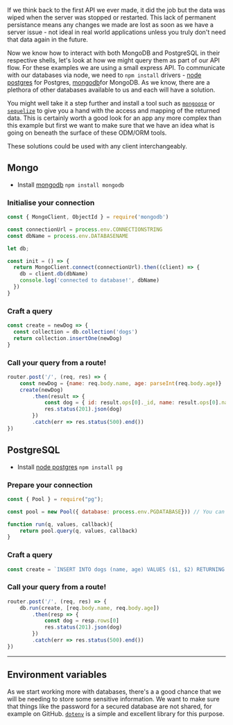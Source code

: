 If we think back to the first API we ever made, it did the job but the data was wiped when the server was stopped or restarted. This lack of permanent persistance means any changes we made are lost as soon as we have a server issue - not ideal in real world applications unless you truly don't need that data again in the future.

Now we know how to interact with both MongoDB and PostgreSQL in their respective shells, let's look at how we might query them as part of our API flow. For these examples we are using a small express API. To communicate with our databases via node, we need to `npm install` drivers - [node postgres](https://node-postgres.com/) for Postgres, [mongodb](https://mongodb.github.io/node-mongodb-native/)for MongoDB. As we know, there are a plethora of other databases available to us and each will have a solution. 

You might well take it a step further and install a tool such as [`mongoose`](https://mongoosejs.com/) or [`sequelize`](https://sequelize.org/) to give you a hand with the access and mapping of the returned data. This is certainly worth a good look for an app any more complex than this example but first we want to make sure that we have an idea what is going on beneath the surface of these ODM/ORM tools.
  
These solutions could be used with any client interchangeably.

## Mongo
- Install [mongodb](https://mongodb.github.io/node-mongodb-native/) `npm install mongodb`
### Initialise your connection
```js
const { MongoClient, ObjectId } = require('mongodb')

const connectionUrl = process.env.CONNECTIONSTRING
const dbName = process.env.DATABASENAME

let db;

const init = () => {
  return MongoClient.connect(connectionUrl).then((client) => {
    db = client.db(dbName)
    console.log('connected to database!', dbName)
  })
}
```
### Craft a query
```js
const create = newDog => {
  const collection = db.collection('dogs')
  return collection.insertOne(newDog)
}
```

### Call your query from a route!
```js
router.post('/', (req, res) => {
    const newDog = {name: req.body.name, age: parseInt(req.body.age)}
    create(newDog)
        .then(result => {
            const dog = { id: result.ops[0]._id, name: result.ops[0].name, age: result.ops[0].age }
            res.status(201).json(dog)
        })
        .catch(err => res.status(500).end())
})
```


## PostgreSQL
- Install [node postgres](https://node-postgres.com/) `npm install pg`

### Prepare your connection
```js
const { Pool } = require("pg");

const pool = new Pool({ database: process.env.PGDATABASE})) // You can add additionl options here to specify host, password, etc. It will default to the standard pg localhost port.

function run(q, values, callback){
    return pool.query(q, values, callback)
}
```

### Craft a query
```js
const create = `INSERT INTO dogs (name, age) VALUES ($1, $2) RETURNING *`;
```

### Call your query from a route!
```js
router.post('/', (req, res) => {
    db.run(create, [req.body.name, req.body.age])
        .then(resp => {
            const dog = resp.rows[0]
            res.status(201).json(dog)
        })
        .catch(err => res.status(500).end())
})
```

***


## Environment variables
As we start working more with databases, there's a a good chance that we will be needing to store some sensitive information. We want to make sure that things like the password for a secured database are not shared, for example on GitHub. [`dotenv`](https://www.npmjs.com/package/dotenv) is a simple and excellent library for this purpose.